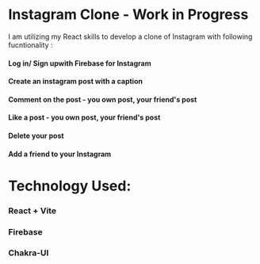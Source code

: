 # Instagram Clone - Work in Progress

I am utilizing my React skills to develop a clone of Instagram with following fucntionality :

 #### Log in/ Sign upwith Firebase for Instagram
 #### Create an instagram post with a caption
 #### Comment on the post - you own post, your friend's post
 #### Like a post - you own post, your friend's post
 #### Delete your post
 #### Add a friend to your Instagram 


 # Technology Used:
  ### React + Vite
  ### Firebase
  ### Chakra-UI

